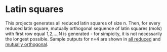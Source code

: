 # Latin squares

This projects generates all reduced latin squares of size n. Then, for every reduced latin square, mutually orthogonal sequence of latin squares (mols) with first row equal 1,2,...,N is generated - for simpicity, it is not necessarily the longest possible. Sample outputs for n=4 are shown in [all reduced](o4.txt) and [mutually orthogonal](r4.txt).
